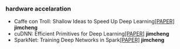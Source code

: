 
### hardware accelaration

* Caffe con Troll: Shallow Ideas to Speed Up Deep Learning[[PAPER]](http://arxiv.org/abs/1504.04343) __jimcheng__
* cuDNN: Efficient Primitives for Deep Learning[[PAPER]](http://arxiv.org/abs/1410.0759) __jimcheng__
* SparkNet: Training Deep Networks in Spark[[PAPER]](http://arxiv.org/abs/1511.06051) __jimcheng__
